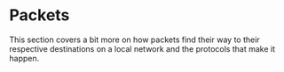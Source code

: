 # Packets

This section covers a bit more on how packets find their way to their respective destinations on a local network and the protocols that make it happen.
